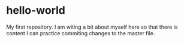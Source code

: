 # hello-world
My first repository.
I am witing a bit about myself here so that there is content I can practice commiting changes to the master file.
